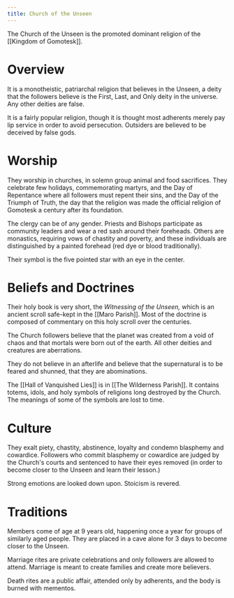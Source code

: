 ```yaml
---
title: Church of the Unseen
---
```


The Church of the Unseen is the promoted dominant religion of the [[Kingdom of Gomotesk]].

# Overview
It is a monotheistic, patriarchal religion that believes in the Unseen, a deity that the followers believe is the First, Last, and Only deity in the universe. Any other deities are false. 

It is a fairly popular religion, though it is thought most adherents merely pay lip service in order to avoid persecution. Outsiders are believed to be deceived by false gods. 

# Worship

They worship in churches, in solemn group animal and food sacrifices. They celebrate few holidays, commemorating martyrs, and the Day of Repentance where all followers must repent their sins, and the Day of the Triumph of Truth, the day that the religion was made the official religion of Gomotesk a century after its foundation. 

The clergy can be of any gender. Priests and Bishops participate as community leaders and wear a red sash around their foreheads. Others are monastics, requiring vows of chastity and poverty, and these individuals are distinguished by a painted forehead (red dye or blood traditionally). 

Their symbol is the five pointed star with an eye in the center. 

# Beliefs and Doctrines

Their holy book is very short, the *Witnessing of the Unseen,* which is an ancient scroll safe-kept in the [[Maro Parish]]. Most of the doctrine is composed of commentary on this holy scroll over the centuries. 

The Church followers believe that the planet was created from a void of chaos and that mortals were born out of the earth. All other deities and creatures are aberrations. 

They do not believe in an afterlife and believe that the supernatural is to be feared and shunned, that they are abominations. 

The [[Hall of Vanquished Lies]] is in [[The Wilderness Parish]]. It contains totems, idols, and holy symbols of religions long destroyed by the Church. The meanings of some of the symbols are lost to time. 

# Culture
They exalt piety, chastity, abstinence, loyalty and condemn blasphemy and cowardice. Followers who commit blasphemy or cowardice are judged by the Church's courts and sentenced to have their eyes removed (in order to become closer to the Unseen and learn their lesson.)

Strong emotions are looked down upon. Stoicism is revered. 

# Traditions
Members come of age at 9 years old, happening once a year for groups of similarly aged people. They are placed in a cave alone for 3 days to become closer to the Unseen. 

Marriage rites are private celebrations and only followers are allowed to attend. Marriage is meant to create families and create more believers. 

Death rites are a public affair, attended only by adherents, and the body is burned with mementos. 